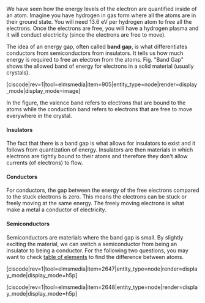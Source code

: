 We have seen how the energy levels of the electron are quantified inside of an atom. Imagine you have hydrogen in gas form where all the atoms are in their ground state. You will need 13.6 eV per hydrogen atom to free all the electrons. Once the electrons are free, you will have a hydrogen plasma and it will conduct electricity (since the electrons are free to move).

The idea of an energy gap, often called **band gap**, is what differentiates conductors from semiconductors from insulators. It tells us how much energy is required to free an electron from the atoms. Fig. "Band Gap" shows the allowed band of energy for electrons in a solid material (usually crystals).

[ciscode|rev=1|tool=elmsmedia|item=905|entity_type=node|render=display_mode|display_mode=image]

In the figure, the valence band refers to electrons that are bound to the atoms while the conduction band refers to electrons that are free to move everywhere in the crystal.
#### Insulators
The fact that there is a band gap is what allows for insulators to exist and it follows from quantization of energy. Insulators are then materials in which electrons are tightly bound to their atoms and therefore they don't allow currents (of electrons) to flow.

#### Conductors
For conductors, the gap between the energy of the free electrons compared to the stuck electrons is zero. This means the electrons can be stuck or freely moving at the same energy. The freely moving electrons is what make a metal a conductor of electricity.

#### Semiconductors
Semiconductors are materials where the band gap is small. By slightly exciting the material, we can switch a semiconductor from being an insulator to being a conductor. For the following two questions, you may want to check <a href="http://www.webelements.com/" target="_blank">table of elements</a> to find the difference between atoms.

[ciscode|rev=1|tool=elmsmedia|item=2647|entity_type=node|render=display_mode|display_mode=h5p]

[ciscode|rev=1|tool=elmsmedia|item=2648|entity_type=node|render=display_mode|display_mode=h5p]